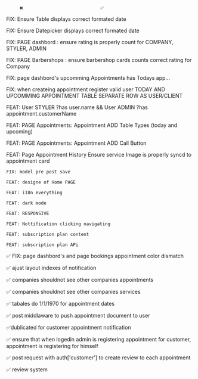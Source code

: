          ❌                             ✅

FIX: Ensure Table displays correct formated date

FIX: Ensure Datepicker displays correct formated date

FIX: PAGE dashbord : ensure rating is properly count for COMPANY, STYLER, ADMIN

FIX: PAGE Barbershops : ensure barbershop cards counts correct rating for Company

FIX: page dashbord's upcomming Appointments has Todays app...

FIX: when createing appointment register valid user TODAY AND UPCOMMING APPOINTMENT TABLE SEPARATE ROW AS USER/CLIENT

FEAT: User STYLER ?has user.name && User ADMIN ?has appointment.customerName

FEAT: PAGE Appointments: Appointment ADD Table Types (today and upcoming)

FEAT: PAGE Appointments: Appointment ADD Call Button

FEAT: Page Appointment History Ensure service Image is properly syncd to appointment card

    FIX: model pre post save

    FEAT: designe of Home PAGE

    FEAT: i18n everything

    FEAT: dark mode

    FEAT: RESPONSIVE

    FEAT: Nottification clicking navigating

    FEAT: subscription plan content

    FEAT: subscription plan APi

✅ FIX: page dashbord's and page bookings appointment color dismatch

✅ ajust layout indexes of notification

✅ companies shouldnot see other companies appointments

✅ companies shouldnot see other companies services

✅ tabales do 1/1/1970 for appointment dates

✅ post middlaware to push appointment document to user

✅dublicated for customer appointment notification

✅ ensure that when logedin admin is registering appointment for customer, appointment is registering for himself

✅ post request with auth['customer'] to create review to each appointment

✅ review system
